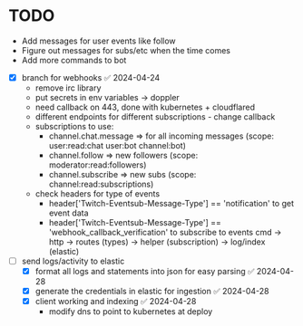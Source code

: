 # TODO
- Add messages for user events like follow
- Figure out messages for subs/etc when the time comes
- Add more commands to bot
- [x] branch for webhooks ✅ 2024-04-24
    - remove irc library
    - put secrets in env variables -> doppler
    - need callback on 443, done with kubernetes + cloudflared
    - different endpoints for different subscriptions - change callback
    - subscriptions to use:
        - channel.chat.message => for all incoming messages (scope: user:read:chat user:bot channel:bot)
        - channel.follow => new followers (scope: moderator:read:followers)
        - channel.subscribe => new subs (scope: channel:read:subscriptions)
    - check headers for type of events
        - header['Twitch-Eventsub-Message-Type'] == 'notification' to get event data
        - header['Twitch-Eventsub-Message-Type'] == 'webhook_callback_verification' to subscribe to events
    cmd -> http -> routes (types)
                -> helper (subscription)
                -> log/index (elastic)
- [ ] send logs/activity to elastic
    - [x] format all logs and statements into json for easy parsing ✅ 2024-04-28
    - [x] generate the credentials in elastic for ingestion ✅ 2024-04-28
    - [x] client working and indexing ✅ 2024-04-28
        - modify dns to point to kubernetes at deploy
